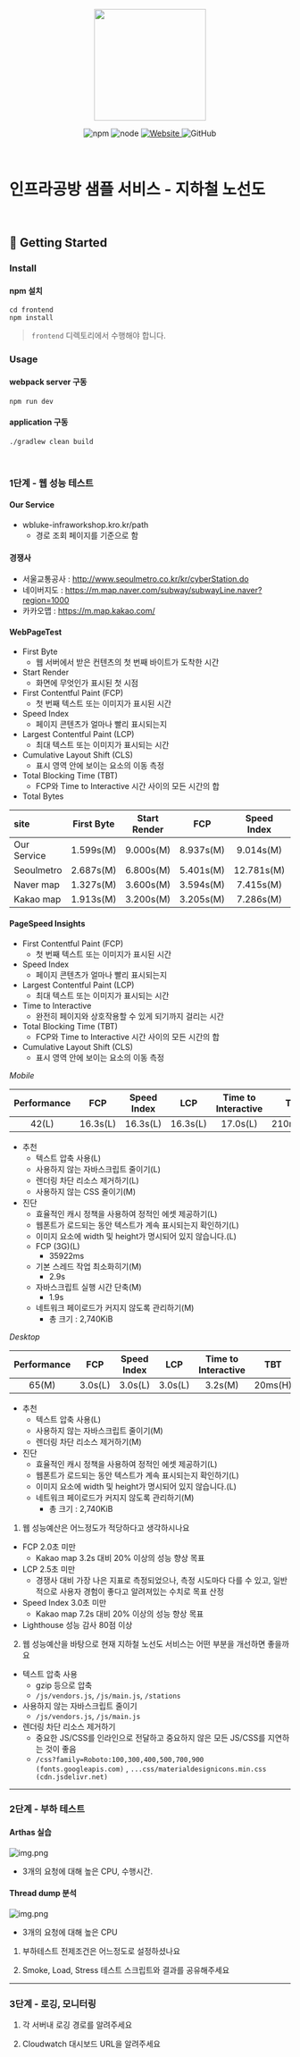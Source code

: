 <p align="center">
    <img width="200px;" src="https://raw.githubusercontent.com/woowacourse/atdd-subway-admin-frontend/master/images/main_logo.png"/>
</p>
<p align="center">
  <img alt="npm" src="https://img.shields.io/badge/npm-%3E%3D%205.5.0-blue">
  <img alt="node" src="https://img.shields.io/badge/node-%3E%3D%209.3.0-blue">
  <a href="https://edu.nextstep.camp/c/R89PYi5H" alt="nextstep atdd">
    <img alt="Website" src="https://img.shields.io/website?url=https%3A%2F%2Fedu.nextstep.camp%2Fc%2FR89PYi5H">
  </a>
  <img alt="GitHub" src="https://img.shields.io/github/license/next-step/atdd-subway-service">
</p>

<br>

# 인프라공방 샘플 서비스 - 지하철 노선도

<br>

## 🚀 Getting Started

### Install

#### npm 설치

```
cd frontend
npm install
```

> `frontend` 디렉토리에서 수행해야 합니다.

### Usage

#### webpack server 구동

```
npm run dev
```

#### application 구동

```
./gradlew clean build
```

<br>

### 1단계 - 웹 성능 테스트

#### Our Service

- wbluke-infraworkshop.kro.kr/path
    - 경로 조회 페이지를 기준으로 함

#### 경쟁사

- 서울교통공사 : http://www.seoulmetro.co.kr/kr/cyberStation.do
- 네이버지도 : https://m.map.naver.com/subway/subwayLine.naver?region=1000
- 카카오맵 : https://m.map.kakao.com/

#### WebPageTest

- First Byte
    - 웹 서버에서 받은 컨텐츠의 첫 번째 바이트가 도착한 시간
- Start Render
    - 화면에 무엇인가 표시된 첫 시점
- First Contentful Paint (FCP)
    - 첫 번째 텍스트 또는 이미지가 표시된 시간
- Speed Index
    - 페이지 콘텐츠가 얼마나 빨리 표시되는지
- Largest Contentful Paint (LCP)
    - 최대 텍스트 또는 이미지가 표시되는 시간
- Cumulative Layout Shift (CLS)
    - 표시 영역 안에 보이는 요소의 이동 측정
- Total Blocking Time (TBT)
    - FCP와 Time to Interactive 시간 사이의 모든 시간의 합
- Total Bytes

| site        | First Byte | Start Render |    FCP    | Speed Index |    LCP     |   CLS    |    TBT     | Total Bytes |
|:------------|:----------:|:------------:|:---------:|:-----------:|:----------:|:--------:|:----------:|:-----------:|
| Our Service | 1.599s(M)  |  9.000s(M)   | 8.937s(M) |  9.014s(M)  | 8.937s(L)  |   0(H)   | 0.160s(H)  |  2699KB(M)  |
| Seoulmetro  | 2.687s(M)  |  6.800s(M)   | 5.401s(M) | 12.781s(M)  | 12.538s(L) |   0(H)   | 8.271s(L)  |  1066KB(M)  |
| Naver map   | 1.327s(M)  |  3.600s(M)   | 3.594s(M) |  7.415s(M)  | 11.881s(L) | 0.031(H) | 0.534s(NI) |  988KB(M)   |
| Kakao map   | 1.913s(M)  |  3.200s(M)   | 3.205s(M) |  7.286s(M)  | 9.624s(L)  | 0.004(H) | 0.478s(NI) |  1406KB(M)  |

#### PageSpeed Insights

- First Contentful Paint (FCP)
    - 첫 번째 텍스트 또는 이미지가 표시된 시간
- Speed Index
    - 페이지 콘텐츠가 얼마나 빨리 표시되는지
- Largest Contentful Paint (LCP)
    - 최대 텍스트 또는 이미지가 표시되는 시간
- Time to Interactive
    - 완전히 페이지와 상호작용할 수 있게 되기까지 걸리는 시간
- Total Blocking Time (TBT)
    - FCP와 Time to Interactive 시간 사이의 모든 시간의 합
- Cumulative Layout Shift (CLS)
    - 표시 영역 안에 보이는 요소의 이동 측정

*Mobile*

| Performance |   FCP    | Speed Index |   LCP    | Time to Interactive |   TBT    |   CLS    |
|:-----------:|:--------:|:-----------:|:--------:|:-------------------:|:--------:|:--------:|
|    42(L)    | 16.3s(L) |  16.3s(L)   | 16.3s(L) |      17.0s(L)       | 210ms(M) | 0.004(H) |

- 추천
    - 텍스트 압축 사용(L)
    - 사용하지 않는 자바스크립트 줄이기(L)
    - 렌더링 차단 리소스 제거하기(L)
    - 사용하지 않는 CSS 줄이기(M)
- 진단
    - 효율적인 캐시 정책을 사용하여 정적인 에셋 제공하기(L)
    - 웹폰트가 로드되는 동안 텍스트가 계속 표시되는지 확인하기(L)
    - 이미지 요소에 width 및 height가 명시되어 있지 않습니다.(L)
    - FCP (3G)(L)
        - 35922ms
    - 기본 스레드 작업 최소화히기(M)
        - 2.9s
    - 자바스크립트 실행 시간 단축(M)
        - 1.9s
    - 네트워크 페이로드가 커지지 않도록 관리하기(M)
        - 총 크기 : 2,740KiB

*Desktop*

| Performance |   FCP   | Speed Index |   LCP   | Time to Interactive |   TBT   | CLS  |
|:-----------:|:-------:|:-----------:|:-------:|:-------------------:|:-------:|:----:|
|    65(M)    | 3.0s(L) |   3.0s(L)   | 3.0s(L) |       3.2s(M)       | 20ms(H) | 0(H) |

- 추천
    - 텍스트 압축 사용(L)
    - 사용하지 않는 자바스크립트 줄이기(M)
    - 렌더링 차단 리소스 제거하기(M)
- 진단
    - 효율적인 캐시 정책을 사용하여 정적인 에셋 제공하기(L)
    - 웹폰트가 로드되는 동안 텍스트가 계속 표시되는지 확인하기(L)
    - 이미지 요소에 width 및 height가 명시되어 있지 않습니다.(L)
    - 네트워크 페이로드가 커지지 않도록 관리하기(M)
        - 총 크기 : 2,740KiB

1. 웹 성능예산은 어느정도가 적당하다고 생각하시나요

- FCP 2.0초 미만
    - Kakao map 3.2s 대비 20% 이상의 성능 향상 목표
- LCP 2.5초 미만
    - 경쟁사 대비 가장 나은 지표로 측정되었으나, 측정 시도마다 다를 수 있고, 일반적으로 사용자 경험이 좋다고 알려져있는 수치로 목표 산정
- Speed Index 3.0초 미만
    - Kakao map 7.2s 대비 20% 이상의 성능 향상 목표
- Lighthouse 성능 감사 80점 이상

2. 웹 성능예산을 바탕으로 현재 지하철 노선도 서비스는 어떤 부분을 개선하면 좋을까요

- 텍스트 압축 사용
    - gzip 등으로 압축
    - `/js/vendors.js`, `/js/main.js`, `/stations`
- 사용하지 않는 자바스크립트 줄이기
    - `/js/vendors.js`, `/js/main.js`
- 렌더링 차단 리소스 제거하기
    - 중요한 JS/CSS를 인라인으로 전달하고 중요하지 않은 모든 JS/CSS를 지연하는 것이 좋음
    - `/css?family=Roboto:100,300,400,500,700,900 (fonts.googleapis.com)`
      , `...css/materialdesignicons.min.css (cdn.jsdelivr.net)`

---

### 2단계 - 부하 테스트

#### Arthas 실습

![img.png](images/thread_runnable.png)

- 3개의 요청에 대해 높은 CPU, 수행시간.

#### Thread dump 분석

![img.png](images/thread_dump_on_fastThread.png)

- 3개의 요청에 대해 높은 CPU


1. 부하테스트 전제조건은 어느정도로 설정하셨나요

2. Smoke, Load, Stress 테스트 스크립트와 결과를 공유해주세요

---

### 3단계 - 로깅, 모니터링

1. 각 서버내 로깅 경로를 알려주세요

2. Cloudwatch 대시보드 URL을 알려주세요

